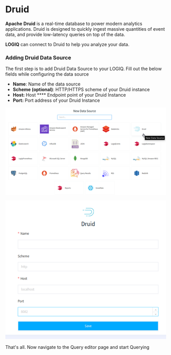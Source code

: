 # Druid

**Apache** **Druid** is a real-time database to power modern analytics applications. Druid is designed to quickly ingest massive quantities of event data, and provide low-latency queries on top of the data.

**LOGIQ** can connect to Druid to help you analyze your data.

### Adding Druid Data Source

The first step is to add Druid Data Source to your LOGIQ. Fill out the below fields while configuring the data source

* **Name**: Name of the data source
* **Scheme (optional)**: HTTP/HTTPS scheme of your Druid instance
* **Host:** Host **** Endpoint point of your Druid Instance
* **Port:** Port address of your Druid Instance

![Selecting Druid data source](../../.gitbook/assets/druid-1.png)

![Configuring Druid ](../../.gitbook/assets/druid-2.png)

That's all. Now navigate to the Query editor page and start Querying
